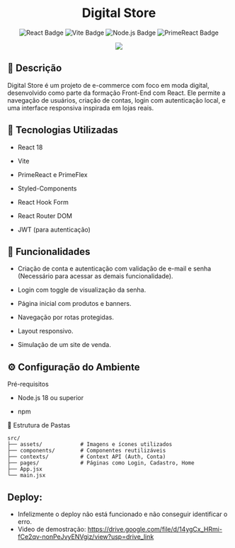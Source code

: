 <h1 align="center">Digital Store</h1> 

<div align="center"> 
  <img src="https://img.shields.io/badge/React-18-blue" alt="React Badge"> 
  <img src="https://img.shields.io/badge/Vite-5.0-purple" alt="Vite Badge"> 
  <img src="https://img.shields.io/badge/Node.js-20-green" alt="Node.js Badge"> 
  <img src="https://img.shields.io/badge/PrimeReact-10.0-orange" alt="PrimeReact Badge"> 
</div> 
<p align="center"> 
  <img loading="lazy" src="http://img.shields.io/static/v1?label=STATUS&message=CONCLUIDO&color=YELLOW&style=for-the-badge"/>
</p>

## 📌 Descrição
Digital Store é um projeto de e-commerce com foco em moda digital, desenvolvido como parte da formação Front-End com React. Ele permite a navegação de usuários, criação de contas, login com autenticação local, e uma interface responsiva inspirada em lojas reais.

## 🚀 Tecnologias Utilizadas

- React 18

- Vite

- PrimeReact e PrimeFlex

- Styled-Components

- React Hook Form

- React Router DOM

- JWT (para autenticação)


## 🔧 Funcionalidades

- Criação de conta e autenticação com validação de e-mail e senha (Necessário para acessar as demais funcionalidade).

- Login com toggle de visualização da senha.

- Página inicial com produtos e banners.

- Navegação por rotas protegidas.

- Layout responsivo.

- Simulação de um site de venda.

## ⚙️ Configuração do Ambiente
Pré-requisitos
- Node.js 18 ou superior

- npm

🧩 Estrutura de Pastas

```
src/
├── assets/            # Imagens e ícones utilizados
├── components/        # Componentes reutilizáveis
├── contexts/          # Context API (Auth, Conta)
├── pages/             # Páginas como Login, Cadastro, Home
├── App.jsx
└── main.jsx
```

## Deploy:
- Infelizmente o deploy não está funcionado e não conseguir identificar o erro.
- Video de demostração: https://drive.google.com/file/d/14ygCx_HRmi-fCe2qv-nonPeJvyENVgiz/view?usp=drive_link
